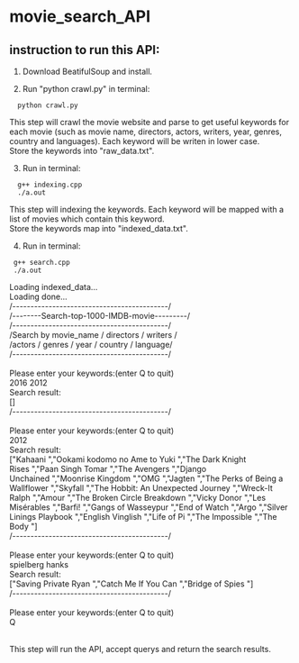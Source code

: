# movie_search_API
## instruction to run this API:

1. Download BeatifulSoup and install.

2. Run "python crawl.py" in terminal:
```
  python crawl.py  
```
   This step will crawl the movie website and parse to get useful keywords for each movie (such as movie name, directors, actors, writers, year, genres, country and languages). Each keyword will be writen in lower case.<br/>
    Store the keywords into "raw_data.txt".
    
3. Run in terminal:
```
  g++ indexing.cpp
  ./a.out
```
  This step will indexing the keywords. Each keyword will be mapped with a list of movies which contain this keyword.<br/>
  Store the keywords map into "indexed_data.txt".
  
 4. Run in terminal:
 ```
  g++ search.cpp
  ./a.out
```
Loading indexed_data...<br/>
Loading done...<br/>
/-------------------------------------------/<br/>
/--------Search-top-1000-IMDB-movie---------/<br/>
/-------------------------------------------/<br/>
/Search by movie_name / directors / writers / <br/>
/actors / genres / year / country / language/<br/>
/-------------------------------------------/<br/>
<br/>
Please enter your keywords:(enter Q to quit)<br/>
2016 2012<br/>
Search result:<br/>
[]<br/>
/-------------------------------------------/<br/>
<br/>
Please enter your keywords:(enter Q to quit)<br/>
2012<br/>
Search result:<br/>
["Kahaani ","Ookami kodomo no Ame to Yuki ","The Dark Knight Rises ","Paan Singh Tomar ","The Avengers ","Django Unchained ","Moonrise Kingdom ","OMG ","Jagten ","The Perks of Being a Wallflower ","Skyfall ","The Hobbit: An Unexpected Journey ","Wreck-It Ralph ","Amour ","The Broken Circle Breakdown ","Vicky Donor ","Les Misérables ","Barfi! ","Gangs of Wasseypur ","End of Watch ","Argo ","Silver Linings Playbook ","English Vinglish ","Life of Pi ","The Impossible ","The Body "]<br/>
/-------------------------------------------/<br/>
<br/>
Please enter your keywords:(enter Q to quit)<br/>
spielberg hanks<br/>
Search result:<br/>
["Saving Private Ryan ","Catch Me If You Can ","Bridge of Spies "]<br/>
/-------------------------------------------/<br/>
<br/>
Please enter your keywords:(enter Q to quit)<br/>
Q<br/>
<br/>

This step will run the API, accept querys and return the search results.

